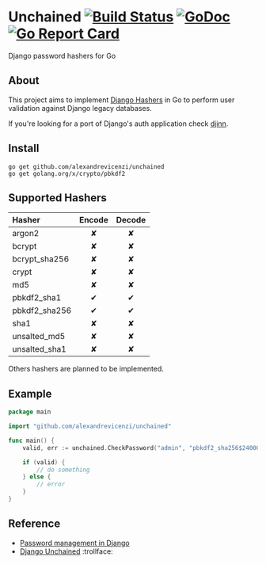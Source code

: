 # Unchained [![Build Status](https://travis-ci.org/alexandrevicenzi/unchained.svg?branch=master)](https://travis-ci.org/alexandrevicenzi/unchained) [![GoDoc](https://godoc.org/github.com/alexandrevicenzi/unchained?status.svg)](http://godoc.org/github.com/alexandrevicenzi/unchained) [![Go Report Card](https://goreportcard.com/badge/github.com/alexandrevicenzi/unchained)](https://goreportcard.com/report/github.com/alexandrevicenzi/unchained)

Django password hashers for Go

## About

This project aims to implement [Django Hashers](https://github.com/django/django/blob/master/django/contrib/auth/hashers.py) in Go to perform user validation against Django legacy databases.

If you're looking for a port of Django's auth application check [djinn](https://godoc.org/github.com/aodin/djinn).

## Install

```
go get github.com/alexandrevicenzi/unchained
go get golang.org/x/crypto/pbkdf2
```

## Supported Hashers

| Hasher | Encode | Decode |
|:-------|:------:|:------:|
| argon2        | ✘ | ✘ |
| bcrypt        | ✘ | ✘ |
| bcrypt_sha256 | ✘ | ✘ |
| crypt         | ✘ | ✘ |
| md5           | ✘ | ✘ |
| pbkdf2_sha1   | ✔ | ✔ |
| pbkdf2_sha256 | ✔ | ✔ |
| sha1          | ✘ | ✘ |
| unsalted_md5  | ✘ | ✘ |
| unsalted_sha1 | ✘ | ✘ |

Others hashers are planned to be implemented.

## Example

```go
package main

import "github.com/alexandrevicenzi/unchained"

func main() {
    valid, err := unchained.CheckPassword("admin", "pbkdf2_sha256$24000$JMO9TJawIXB1$5iz40fwwc+QW6lZY+TuNciua3YVMV3GXdgkhXrcvWag=")

    if (valid) {
        // do something
    } else {
        // error
    }
}
```

## Reference

- [Password management in Django](https://docs.djangoproject.com/en/dev/topics/auth/passwords/)
- [Django Unchained](http://www.imdb.com/title/tt1853728/) :trollface:
